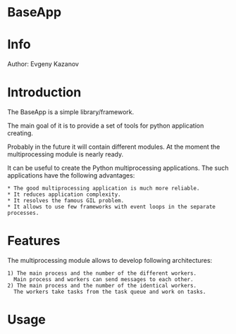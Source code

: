 BaseApp
=======

# Info #

Author: Evgeny Kazanov

# Introduction #

The BaseApp is a simple library/framework.

The main goal of it is to provide a set of tools for python
application creating.

Probably in the future it will contain different modules. At the
moment the multiprocessing module is nearly ready.

It can be useful to create the Python multiprocessing applications. The
such applications have the following advantages:

    * The good multiprocessing application is much more reliable.
    * It reduces application complexity.
    * It resolves the famous GIL problem.
    * It allows to use few frameworks with event loops in the separate processes.

# Features #

The multiprocessing module allows to develop following architectures:

    1) The main process and the number of the different workers.
      Main process and workers can send messages to each other.
    2) The main process and the number of the identical workers.
      The workers take tasks from the task queue and work on tasks.

# Usage #
